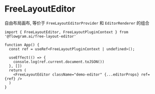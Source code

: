 # FreeLayoutEditor

自由布局画布, 等价于 `FreeLayoutEditorProvider` 和 `EditorRenderer` 的组合

```tsx pure
import { FreeLayoutEditor, FreeLayoutPluginContext } from '@flowgram.ai/free-layout-editor'

function App() {
  const ref = useRef<FreeLayoutPluginContext | undefined>();

  useEffect(() => {
    console.log(ref.current.document.toJSON())
  }, [])
  return (
    <FreeLayoutEditor className="demo-editor" {...editorProps} ref={ref} />
  )
}
```
